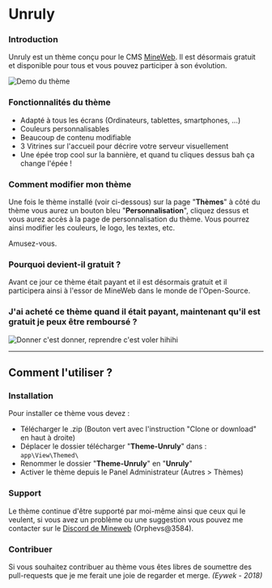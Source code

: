 # Unruly

### Introduction
Unruly est un thème conçu pour le CMS [MineWeb](https://github.com/MineWeb/MineWebCMS). Il est désormais gratuit et disponible pour tous et vous pouvez participer à son évolution.

![Demo du thème](https://i.imgur.com/mdB5ZCh.png)

### Fonctionnalités du thème

- Adapté à tous les écrans (Ordinateurs, tablettes, smartphones, ...)
- Couleurs personnalisables
- Beaucoup de contenu modifiable
- 3 Vitrines sur l'accueil pour décrire votre serveur visuellement
- Une épée trop cool sur la bannière, et quand tu cliques dessus bah ça change l'épée !


### Comment modifier mon thème

Une fois le thème installé (voir ci-dessous) sur la page "**Thèmes**" à côté du thème vous aurez un bouton bleu "**Personnalisation**", cliquez dessus et vous aurez accès à la page de personnalisation du thème. Vous pourrez ainsi modifier les couleurs, le logo, les textes, etc.

Amusez-vous.

### Pourquoi devient-il gratuit ?

Avant ce jour ce thème était payant et il est désormais gratuit et il participera ainsi à l'essor de MineWeb dans le monde de l'Open-Source.

### J'ai acheté ce thème quand il était payant, maintenant qu'il est gratuit je peux être remboursé ?

![Donner c'est donner, reprendre c'est voler hihihi](https://media.giphy.com/media/l4HocPQcNLsi0erbq/giphy-downsized.gif)

___

## Comment l'utiliser ?

### Installation

Pour installer ce thème vous devez :
- Télécharger le .zip (Bouton vert avec l'instruction "Clone or download" en haut à droite)
- Déplacer le dossier télécharger "**Theme-Unruly**" dans : ```app\View\Themed\```
- Renommer le dossier "**Theme-Unruly**" en "**Unruly**"
- Activer le thème depuis le Panel Administrateur (Autres > Thèmes)


### Support

Le thème continue d'être supporté par moi-même ainsi que ceux qui le veulent, si vous avez un problème ou une suggestion vous pouvez me contacter sur le [Discord de Mineweb](https://discordapp.com/invite/3QYdt8r) (Orphevs@3584).

### Contribuer
Si vous souhaitez contribuer au thème vous êtes libres de soumettre des pull-requests que je me ferait une joie de regarder et merge. *(Eywek - 2018)*